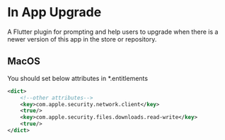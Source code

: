 # In App Upgrade

A Flutter plugin for prompting and help users to upgrade when there is a newer version of this app in the store or repository.

## MacOS

You should set below attributes in *.entitlements
```xml
<dict>
    <!--other attributes-->
	<key>com.apple.security.network.client</key>
    <true/>
	<key>com.apple.security.files.downloads.read-write</key>
	<true/>
</dict>
```